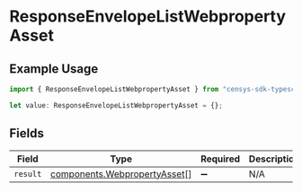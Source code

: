 # ResponseEnvelopeListWebpropertyAsset

## Example Usage

```typescript
import { ResponseEnvelopeListWebpropertyAsset } from "censys-sdk-typescript/models/components";

let value: ResponseEnvelopeListWebpropertyAsset = {};
```

## Fields

| Field                                                                        | Type                                                                         | Required                                                                     | Description                                                                  |
| ---------------------------------------------------------------------------- | ---------------------------------------------------------------------------- | ---------------------------------------------------------------------------- | ---------------------------------------------------------------------------- |
| `result`                                                                     | [components.WebpropertyAsset](../../models/components/webpropertyasset.md)[] | :heavy_minus_sign:                                                           | N/A                                                                          |